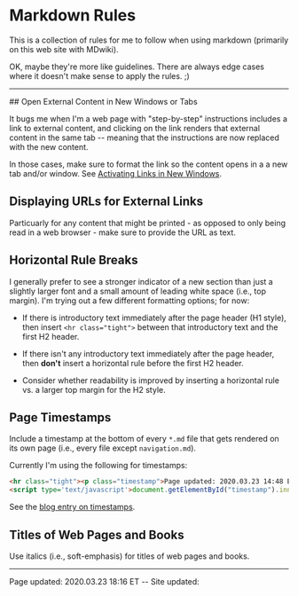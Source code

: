 # Markdown Rules

This is a collection of rules for me to follow when using markdown (primarily on this web site with MDwiki).

OK, maybe they're more like guidelines. There are always edge cases where it doesn't make sense to apply the rules. ;)

<hr class="tight">
## Open External Content in New Windows or Tabs

It bugs me when I'm a web page with "step-by-step" instructions includes a link to external content, and clicking on the link renders that external content in the same tab -- meaning that the instructions are now replaced with the new content.

In those cases, make sure to format the link so the content opens in a a new tab and/or window.  See [Activating Links in New Windows]( /pages/tech_editing/markdown_notes.md#Activating_Links_in_New_Windows).

## Displaying URLs for External Links

Particuarly for any content that might be printed - as opposed to only being read in a web browser - make sure to provide the URL as text.

## Horizontal Rule Breaks

I generally prefer to see a stronger indicator of a new section than just a slightly larger font and a small amount of leading white space (i.e., top margin).  I'm trying out a few different formatting options; for now:

 * If there is introductory text immediately after the page header (H1 style), then insert `<hr class="tight">` between that introductory text and the first H2 header.
 
 * If there isn't any introductory text immediately after the page header, then **don't** insert a horizontal rule before the first H2 header.
 
 * Consider whether readability is improved by inserting a horizontal rule vs. a larger top margin for the H2 style.

## Page Timestamps

Include a timestamp at the bottom of every `*.md` file  that gets rendered on its own page (i.e., every file except `navigation.md`).

Currently I'm using the following for timestamps:

```HTML
<hr class="tight"><p class="timestamp">Page updated: 2020.03.23 14:48 ET -- Site updated: <span id="timestamp"></span></p>
<script type='text/javascript'>document.getElementById("timestamp").innerHTML = Date(document.lastModified);</script>
```

See the [blog entry on timestamps](/pages/blog.md#03/23_-_MDwiki_and_File_Timestamps).

## Titles of Web Pages and Books

Use italics (i.e., soft-emphasis) for titles of web pages and books.

<hr class="tight"><p class="timestamp">Page updated: 2020.03.23 18:16 ET -- Site updated: <span id="timestamp"></span></p>
<script type='text/javascript'>document.getElementById("timestamp").innerHTML = Date(document.lastModified);</script>
